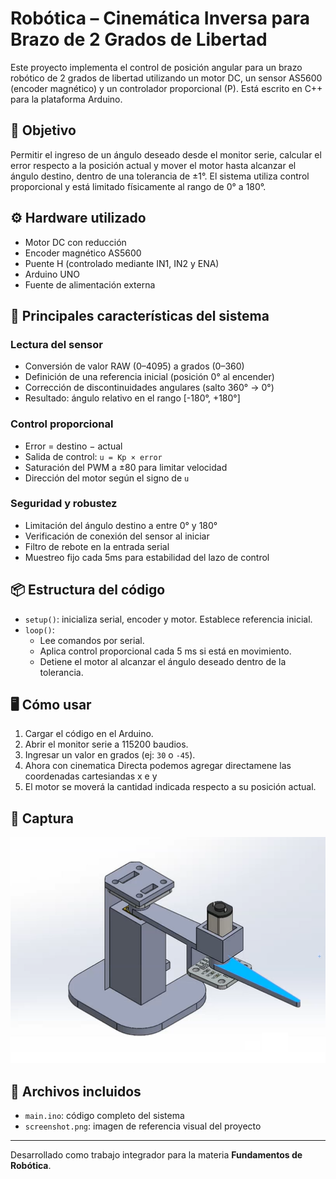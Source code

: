 # Robótica – Cinemática Inversa para Brazo de 2 Grados de Libertad

Este proyecto implementa el control de posición angular para un brazo robótico de 2 grados de libertad utilizando un motor DC, un sensor AS5600 (encoder magnético) y un controlador proporcional (P). Está escrito en C++ para la plataforma Arduino.

## 🎯 Objetivo

Permitir el ingreso de un ángulo deseado desde el monitor serie, calcular el error respecto a la posición actual y mover el motor hasta alcanzar el ángulo destino, dentro de una tolerancia de ±1°. El sistema utiliza control proporcional y está limitado físicamente al rango de 0° a 180°.

## ⚙️ Hardware utilizado

- Motor DC con reducción
- Encoder magnético AS5600
- Puente H (controlado mediante IN1, IN2 y ENA)
- Arduino UNO
- Fuente de alimentación externa

## 🧠 Principales características del sistema

### Lectura del sensor
- Conversión de valor RAW (0–4095) a grados (0–360)
- Definición de una referencia inicial (posición 0° al encender)
- Corrección de discontinuidades angulares (salto 360° → 0°)
- Resultado: ángulo relativo en el rango [-180°, +180°]

### Control proporcional
- Error = destino − actual
- Salida de control: `u = Kp × error`
- Saturación del PWM a ±80 para limitar velocidad
- Dirección del motor según el signo de `u`

### Seguridad y robustez
- Limitación del ángulo destino a entre 0° y 180°
- Verificación de conexión del sensor al iniciar
- Filtro de rebote en la entrada serial
- Muestreo fijo cada 5ms para estabilidad del lazo de control

## 📦 Estructura del código

- `setup()`: inicializa serial, encoder y motor. Establece referencia inicial.
- `loop()`: 
  - Lee comandos por serial.
  - Aplica control proporcional cada 5 ms si está en movimiento.
  - Detiene el motor al alcanzar el ángulo deseado dentro de la tolerancia.

## 🖥️ Cómo usar

1. Cargar el código en el Arduino.
2. Abrir el monitor serie a 115200 baudios.
3. Ingresar un valor en grados (ej: `30` o `-45`).
5. Ahora con cinematica Directa podemos agregar directamene las coordenadas cartesiandas x e y
6. El motor se moverá la cantidad indicada respecto a su posición actual.



## 📸 Captura

![Captura del proyecto](screenshot.png)

## 📁 Archivos incluidos

- `main.ino`: código completo del sistema
- `screenshot.png`: imagen de referencia visual del proyecto

---

Desarrollado como trabajo integrador para la materia **Fundamentos de Robótica**.  
